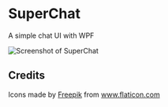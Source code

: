 # SuperChat
A simple chat UI with WPF

![Screenshot of SuperChat](https://i.imgur.com/mpewD2e.png)

## Credits
<div>Icons made by <a href="https://www.freepik.com" title="Freepik">Freepik</a> from <a href="https://www.flaticon.com/" title="Flaticon">www.flaticon.com</a></div>
